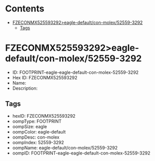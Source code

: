 



Contents
========

* [FZECONMX525593292>eagle-default/con-molex/52559-3292](#fzeconmx525593292eagle-defaultcon-molex52559-3292)
	* [Tags](#tags)

# FZECONMX525593292>eagle-default/con-molex/52559-3292

- ID: FOOTPRINT-eagle-eagle-default-con-molex-52559-3292
- Hex ID: FZECONMX525593292
- Name: 
- Description: 

## Tags

- hexID: FZECONMX525593292
- oompType: FOOTPRINT
- oompSize: eagle
- oompColor: eagle-default
- oompDesc: con-molex
- oompIndex: 52559-3292
- oompName: eagle-default/con-molex/52559-3292
- oompID: FOOTPRINT-eagle-eagle-default-con-molex-52559-3292

